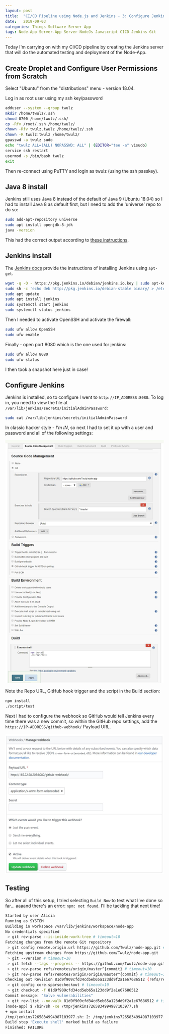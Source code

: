 ```yaml
---
layout: post
title:  "CI/CD Pipeline using Node.js and Jenkins - 3: Configure Jenkins"
date:   2019-09-03
categories: Things Software Server-App
tags: Node-App Server-App Server NodeJs Javascript CICD Jenkins Git
---
```


Today I'm carrying on with my CI/CD pipeline by creating the Jenkins server that will do the automated testing and deployment of the Node-App.

<!--more-->

## Create Droplet and Configure User Permissions from Scratch

Select "Ubuntu" from the "distributions" menu - version 18.04.

Log in as root user using my ssh key/password

```sh
adduser --system --group twulz
mkdir /home/twulz/.ssh
chmod 0700 /home/twulz/.ssh/
cp -Rfv /root/.ssh /home/twulz/
chown -Rfv twulz.twulz /home/twulz/.ssh
chown -R twulz:twulz /home/twulz/
gpasswd -a twulz sudo
echo "twulz ALL=(ALL) NOPASSWD: ALL" | (EDITOR="tee -a" visudo)
service ssh restart
usermod -s /bin/bash twulz
exit
```

Then re-connect using PuTTY and login as twulz (using the ssh passkey).

## Java 8 install
Jenkins still uses Java 8 instead of the default of Java 9 (Ubuntu 18.04) so I had to install Java 8 as default first, but I need to add the 'universe' repo to do so:

```sh
sudo add-apt-repository universe
sudo apt install openjdk-8-jdk
java -version
```

This had the correct output according to [these instructions][install java].

## Jenkins install

The [Jenkins docs][jenkins-docs] provide the instructions of installing Jenkins using `apt-get`.

```sh
wget -q -O - https://pkg.jenkins.io/debian/jenkins.io.key | sudo apt-key add -
sudo sh -c 'echo deb http://pkg.jenkins.io/debian-stable binary/ > /etc/apt/sources.list.d/jenkins.list'
sudo apt update
sudo apt install jenkins
sudo systemctl start jenkins
sudo systemctl status jenkins
```

Then I needed to activate OpenSSH and activate the firewall:

```sh
sudo ufw allow OpenSSH
sudo ufw enable
```

Finally - open port 8080 which is the one used for jenkins:

```sh
sudo ufw allow 8080
sudo ufw status
```

I then took a snapshot here just in case!

## Configure Jenkins

Jenkins is installed, so to configure I went to `http://IP_ADDRESS:8080`. To log in, you need to view the file at
`/var/lib/jenkins/secrets/initialAdminPassword`:

```sh
sudo cat /var/lib/jenkins/secrets/initialAdminPassword
```

In classic hacker style - *I'm IN*, so next I had to set it up with a user and password and all of the following settings:

![Jenkins configuration](/images/server/01_jenkins_setup.JPG)

Note the Repo URL, GitHub hook trigger and the script in the Build section:
```sh
npm install
./script/test
```

Next I had to configure the webhook so GitHub would tell Jenkins every time there was a new commit, so within the GitHub repo settings, add the `https://IP-ADDRESS/github-webhook/` Payload URL.

![Github webhook lookup](/images/server/02_webhook_setup.JPG)

## Testing

So after all of this setup, I tried selecting `Build Now` to test what I've done so far... aaaand there's an error: `npm: not found`. I'll be tackling that next time!

```sh
Started by user Alicia
Running as SYSTEM
Building in workspace /var/lib/jenkins/workspace/node-app
No credentials specified
 > git rev-parse --is-inside-work-tree # timeout=10
Fetching changes from the remote Git repository
 > git config remote.origin.url https://github.com/Twulz/node-app.git # timeout=10
Fetching upstream changes from https://github.com/Twulz/node-app.git
 > git --version # timeout=10
 > git fetch --tags --progress -- https://github.com/Twulz/node-app.git +refs/heads/*:refs/remotes/origin/*
 > git rev-parse refs/remotes/origin/master^{commit} # timeout=10
 > git rev-parse refs/remotes/origin/origin/master^{commit} # timeout=10
Checking out Revision 81d9f909cfd34cd5eb65a123dd9f2a1e67686512 (refs/remotes/origin/master)
 > git config core.sparsecheckout # timeout=10
 > git checkout -f 81d9f909cfd34cd5eb65a123dd9f2a1e67686512
Commit message: "Solve vulnerabilities"
 > git rev-list --no-walk 81d9f909cfd34cd5eb65a123dd9f2a1e67686512 # timeout=10
[node-app] $ /bin/sh -xe /tmp/jenkins7265834994987103977.sh
+ npm install
/tmp/jenkins7265834994987103977.sh: 2: /tmp/jenkins7265834994987103977.sh: npm: not found
Build step 'Execute shell' marked build as failure
Finished: FAILURE
```

[medium-tutorial]: https://medium.com/@mosheezderman/how-to-set-up-ci-cd-pipeline-for-a-node-js-app-with-jenkins-c51581cc783c
[install java]: https://www.digitalocean.com/community/tutorials/how-to-install-java-with-apt-on-ubuntu-18-04#installing-specific-versions-of-openjdk
[jenkins-docs]: https://wiki.jenkins.io/display/JENKINS/Installing+Jenkins+on+Ubuntu
[install-node]: https://wiki.jenkins.io/display/JENKINS/NodeJS+Plugin